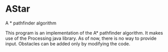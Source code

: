# AStar
A * pathfinder algorithm

This program is an implementation of the A* pathfinder algorithm. It makes use of the Processing java library. 
As of now, there is no way to provide input. Obstacles can be added only by modifying the code.
